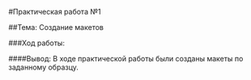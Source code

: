 #Практическая работа №1

##Тема: Создание макетов

###Ход работы:

####Вывод: В ходе практической работы были созданы макеты по заданному образцу. 
